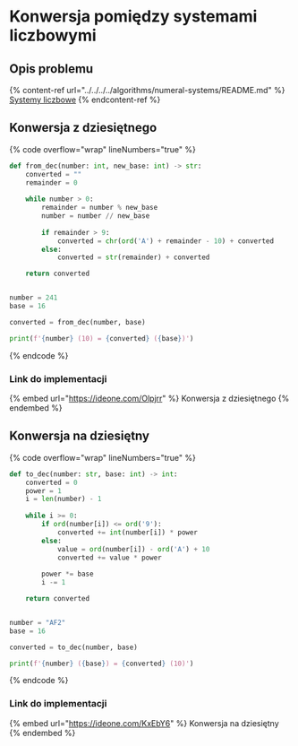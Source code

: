 # Konwersja pomiędzy systemami liczbowymi

## Opis problemu

{% content-ref url="../../../../algorithms/numeral-systems/README.md" %}
[Systemy liczbowe](../../../../algorithms/numeral-systems/README.md)
{% endcontent-ref %}

## Konwersja z dziesiętnego

{% code overflow="wrap" lineNumbers="true" %}
```python
def from_dec(number: int, new_base: int) -> str:
    converted = ""
    remainder = 0
    
    while number > 0:
        remainder = number % new_base
        number = number // new_base
        
        if remainder > 9:
            converted = chr(ord('A') + remainder - 10) + converted
        else:
            converted = str(remainder) + converted

    return converted


number = 241
base = 16

converted = from_dec(number, base)

print(f'{number} (10) = {converted} ({base})')
```
{% endcode %}

### Link do implementacji

{% embed url="https://ideone.com/Olpjrr" %}
Konwersja z dziesiętnego
{% endembed %}

## Konwersja na dziesiętny

{% code overflow="wrap" lineNumbers="true" %}
```python
def to_dec(number: str, base: int) -> int:
    converted = 0
    power = 1
    i = len(number) - 1
    
    while i >= 0:
        if ord(number[i]) <= ord('9'):
            converted += int(number[i]) * power
        else:
            value = ord(number[i]) - ord('A') + 10
            converted += value * power
            
        power *= base
        i -= 1

    return converted


number = "AF2"
base = 16

converted = to_dec(number, base)

print(f'{number} ({base}) = {converted} (10)')
```
{% endcode %}

### Link do implementacji

{% embed url="https://ideone.com/KxEbY6" %}
Konwersja na dziesiętny
{% endembed %}